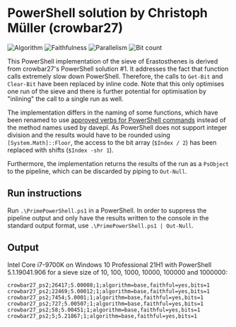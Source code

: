 # PowerShell solution by Christoph Müller (crowbar27)

![Algorithm](https://img.shields.io/badge/Algorithm-base-green)
![Faithfulness](https://img.shields.io/badge/Faithful-yes-green)
![Parallelism](https://img.shields.io/badge/Parallel-no-green)
![Bit count](https://img.shields.io/badge/Bits-1-green)

This PowerShell implementation of the sieve of Erastosthenes is derived from crowbar27's PowerShell solution #1. It addresses the fact that function calls extremely slow down PowerShell. Therefore, the calls to `Get-Bit` and `Clear-Bit` have been replaced by inline code. Note that this only optimises one run of the sieve and there is further potential for optimisation by "inlining" the call to a single run as well.

The implementation differs in the naming of some functions, which have been renamed to use [approved verbs for PowerShell commands](https://docs.microsoft.com/en-gb/powershell/scripting/developer/cmdlet/approved-verbs-for-windows-powershell-commands?view=powershell-7.1) instead of the method names used by davepl. As PowerShell does not support integer division and the results would have to be rounded using `[System.Math]::Floor`, the access to the bit array (`$Index / 2`) has been replaced with shifts (`$Index -shr 1`).

Furthermore, the implementation returns the results of the run as a `PsObject` to the pipeline, which can be discarded by piping to `Out-Null`.

## Run instructions
Run `.\PrimePowerShell.ps1` in a PowerShell. In order to suppress the pipeline output and only have the results written to the console in the standard output format, use `.\PrimePowerShell.ps1 | Out-Null`.

## Output
Intel Core i7-9700K on Windows 10 Professional 21H1 with PowerShell 5.1.19041.906 for a sieve size of 10, 100, 1000, 10000, 100000 and 1000000:

```
crowbar27_ps2;26417;5.00008;1;algorithm=base,faithful=yes,bits=1
crowbar27_ps2;22469;5.00012;1;algorithm=base,faithful=yes,bits=1
crowbar27_ps2;7454;5.0001;1;algorithm=base,faithful=yes,bits=1
crowbar27_ps2;727;5.00507;1;algorithm=base,faithful=yes,bits=1
crowbar27_ps2;58;5.00451;1;algorithm=base,faithful=yes,bits=1
crowbar27_ps2;5;5.21867;1;algorithm=base,faithful=yes,bits=1
```
